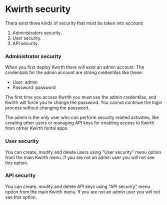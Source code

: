 # Kwirth security
Thera exist three kinds of security that must be taken into account:

  1. Administrators security.
  2. User security.
  3. API security.


### Administrator security
When you first deploy Kwirth there will exist an admin account. The credentials for the admin account are strong credentilas like these:

  - User: admin
  - Password: password

The first time you access Kwrith you must use the admin credentilas, and Kwirth will force you to change the password. You cannot continue the login process without changing the password.

The admin is the only user who can perform security related activities, like creating other users or managing API keys for enabling access to Kwirth from otrher Kwirth fontal apps.

### User security
You can create, modify and delete users using "User security" menu option from the main Kwirth menu. If you are not an admin user you will not see this option.

### API security
You can create, modify and delete API keys using "API security" menu option from the main Kwirth menu. If you are not an admin user you will not see this option.

